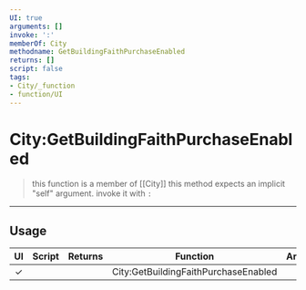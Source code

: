 ```yaml
---
UI: true
arguments: []
invoke: ':'
memberOf: City
methodname: GetBuildingFaithPurchaseEnabled
returns: []
script: false
tags:
- City/_function
- function/UI
---
```

# City:GetBuildingFaithPurchaseEnabled
> this function is a member of [[City]]
> this method expects an implicit "self" argument. invoke it with `:`
-----
## Usage
|  UI | Script | Returns | Function | Arguments |
|:---:|:------:|-------:|:--------:|:---------|
|✓| ||City:GetBuildingFaithPurchaseEnabled||

